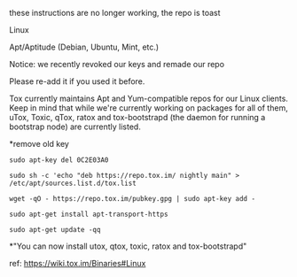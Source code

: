 these instructions are no longer working, the repo is toast

Linux

Apt/Aptitude (Debian, Ubuntu, Mint, etc.)

Notice: we recently revoked our keys and remade our repo

Please re-add it if you used it before.

Tox currently maintains Apt and Yum-compatible repos for our Linux clients.
Keep in mind that while we're currently working on packages for all of them, uTox, Toxic, qTox, ratox and tox-bootstrapd (the daemon for running a bootstrap node) are currently listed.

*remove old key

`sudo apt-key del 0C2E03A0`
 
`sudo sh -c 'echo "deb https://repo.tox.im/ nightly main" > /etc/apt/sources.list.d/tox.list`

`wget -qO - https://repo.tox.im/pubkey.gpg | sudo apt-key add -`

`sudo apt-get install apt-transport-https`

`sudo apt-get update -qq`

*"You can now install utox, qtox, toxic, ratox and tox-bootstrapd"

ref: https://wiki.tox.im/Binaries#Linux

